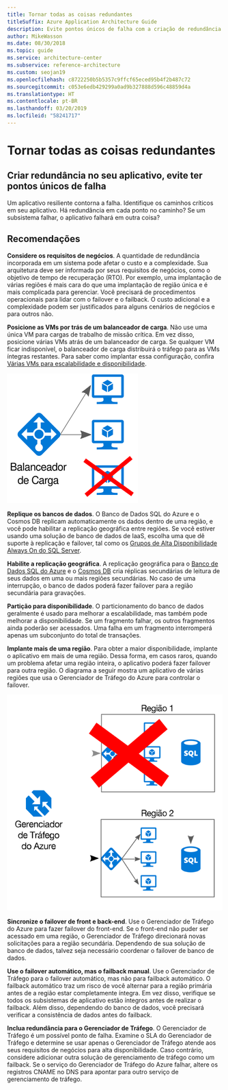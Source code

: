 ```yaml
---
title: Tornar todas as coisas redundantes
titleSuffix: Azure Application Architecture Guide
description: Evite pontos únicos de falha com a criação de redundância em seu aplicativo.
author: MikeWasson
ms.date: 08/30/2018
ms.topic: guide
ms.service: architecture-center
ms.subservice: reference-architecture
ms.custom: seojan19
ms.openlocfilehash: c8722250b5b5357c9ffcf65eced95b4f2b487c72
ms.sourcegitcommit: c053e6edb429299a0ad9b327888d596c48859d4a
ms.translationtype: HT
ms.contentlocale: pt-BR
ms.lasthandoff: 03/20/2019
ms.locfileid: "58241717"
---
```

# <a name="make-all-things-redundant"></a>Tornar todas as coisas redundantes

## <a name="build-redundancy-into-your-application-to-avoid-having-single-points-of-failure"></a>Criar redundância no seu aplicativo, evite ter pontos únicos de falha

Um aplicativo resiliente contorna a falha. Identifique os caminhos críticos em seu aplicativo. Há redundância em cada ponto no caminho? Se um subsistema falhar, o aplicativo falhará em outra coisa?

## <a name="recommendations"></a>Recomendações

**Considere os requisitos de negócios**. A quantidade de redundância incorporada em um sistema pode afetar o custo e a complexidade. Sua arquitetura deve ser informada por seus requisitos de negócios, como o objetivo de tempo de recuperação (RTO). Por exemplo, uma implantação de várias regiões é mais cara do que uma implantação de região única e é mais complicada para gerenciar. Você precisará de procedimentos operacionais para lidar com o failover e o failback. O custo adicional e a complexidade podem ser justificados para alguns cenários de negócios e para outros não.

**Posicione as VMs por trás de um balanceador de carga**. Não use uma única VM para cargas de trabalho de missão crítica. Em vez disso, posicione várias VMs atrás de um balanceador de carga. Se qualquer VM ficar indisponível, o balanceador de carga distribuirá o tráfego para as VMs íntegras restantes. Para saber como implantar essa configuração, confira [Várias VMs para escalabilidade e disponibilidade][multi-vm-blueprint].

![Diagrama de VMs com balanceamento de carga](./images/load-balancing.svg)

**Replique os bancos de dados**. O Banco de Dados SQL do Azure e o Cosmos DB replicam automaticamente os dados dentro de uma região, e você pode habilitar a replicação geográfica entre regiões. Se você estiver usando uma solução de banco de dados de IaaS, escolha uma que dê suporte à replicação e failover, tal como os [Grupos de Alta Disponibilidade Always On do SQL Server][sql-always-on].

**Habilite a replicação geográfica**. A replicação geográfica para o [Banco de Dados SQL do Azure][sql-geo-replication] e o [Cosmos DB][cosmosdb-geo-replication] cria réplicas secundárias de leitura de seus dados em uma ou mais regiões secundárias. No caso de uma interrupção, o banco de dados poderá fazer failover para a região secundária para gravações.

**Partição para disponibilidade**. O particionamento do banco de dados geralmente é usado para melhorar a escalabilidade, mas também pode melhorar a disponibilidade. Se um fragmento falhar, os outros fragmentos ainda poderão ser acessados. Uma falha em um fragmento interromperá apenas um subconjunto do total de transações.

**Implante mais de uma região**. Para obter a maior disponibilidade, implante o aplicativo em mais de uma região. Dessa forma, em casos raros, quando um problema afetar uma região inteira, o aplicativo poderá fazer failover para outra região. O diagrama a seguir mostra um aplicativo de várias regiões que usa o Gerenciador de Tráfego do Azure para controlar o failover.

![Diagrama do uso do Gerenciador de Tráfego do Azure para controlar o failover](./images/failover.svg)

**Sincronize o failover de front e back-end**. Use o Gerenciador de Tráfego do Azure para fazer failover do front-end. Se o front-end não puder ser acessado em uma região, o Gerenciador de Tráfego direcionará novas solicitações para a região secundária. Dependendo de sua solução de banco de dados, talvez seja necessário coordenar o failover de banco de dados.

**Use o failover automático, mas o failback manual**. Use o Gerenciador de Tráfego para o failover automático, mas não para failback automático. O failback automático traz um risco de você alternar para a região primária antes de a região estar completamente íntegra. Em vez disso, verifique se todos os subsistemas de aplicativo estão íntegros antes de realizar o failback. Além disso, dependendo do banco de dados, você precisará verificar a consistência de dados antes do failback.

**Inclua redundância para o Gerenciador de Tráfego**. O Gerenciador de Tráfego é um possível ponto de falha. Examine o SLA do Gerenciador de Tráfego e determine se usar apenas o Gerenciador de Tráfego atende aos seus requisitos de negócios para alta disponibilidade. Caso contrário, considere adicionar outra solução de gerenciamento de tráfego como um failback. Se o serviço do Gerenciador de Tráfego do Azure falhar, altere os registros CNAME no DNS para apontar para outro serviço de gerenciamento de tráfego.

<!-- links -->

[multi-vm-blueprint]: ../../reference-architectures/virtual-machines-windows/multi-vm.md

[cassandra]: https://cassandra.apache.org/
[cosmosdb-geo-replication]: /azure/cosmos-db/distribute-data-globally
[sql-always-on]: https://msdn.microsoft.com/library/hh510230.aspx
[sql-geo-replication]: /azure/sql-database/sql-database-geo-replication-overview

